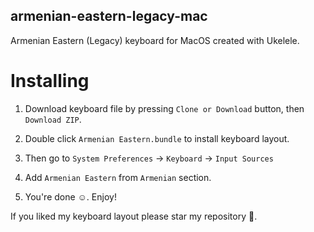 ## armenian-eastern-legacy-mac

Armenian Eastern (Legacy) keyboard for MacOS created with Ukelele.

# Installing

1. Download keyboard file by pressing `Clone or Download` button, then `Download ZIP`.

2. Double click `Armenian Eastern.bundle` to install keyboard layout.

3. Then go to `System Preferences` -> `Keyboard` -> `Input Sources`

4. Add `Armenian Eastern` from `Armenian` section.

5. You're done ☺️. Enjoy!

If you liked my keyboard layout please star my repository 🤩.
